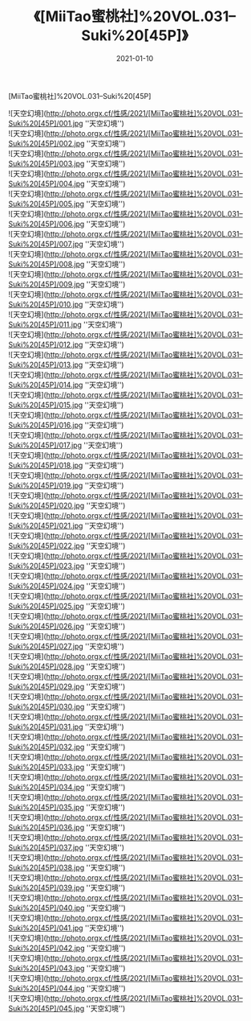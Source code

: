 ﻿---
layout: post
title: 《[MiiTao蜜桃社]%20VOL.031–Suki%20[45P]》
date: 2021-01-10
img: http://photo.orgx.cf/性感/2021/[MiiTao蜜桃社]%20VOL.031–Suki%20[45P]/000.jpg
tags: [美女,性感,泳衣]
---

[MiiTao蜜桃社]%20VOL.031–Suki%20[45P]



![天空幻境](http://photo.orgx.cf/性感/2021/[MiiTao蜜桃社]%20VOL.031–Suki%20[45P]/001.jpg ''天空幻境'')<br>
![天空幻境](http://photo.orgx.cf/性感/2021/[MiiTao蜜桃社]%20VOL.031–Suki%20[45P]/002.jpg ''天空幻境'')<br>
![天空幻境](http://photo.orgx.cf/性感/2021/[MiiTao蜜桃社]%20VOL.031–Suki%20[45P]/003.jpg ''天空幻境'')<br>
![天空幻境](http://photo.orgx.cf/性感/2021/[MiiTao蜜桃社]%20VOL.031–Suki%20[45P]/004.jpg ''天空幻境'')<br>
![天空幻境](http://photo.orgx.cf/性感/2021/[MiiTao蜜桃社]%20VOL.031–Suki%20[45P]/005.jpg ''天空幻境'')<br>
![天空幻境](http://photo.orgx.cf/性感/2021/[MiiTao蜜桃社]%20VOL.031–Suki%20[45P]/006.jpg ''天空幻境'')<br>
![天空幻境](http://photo.orgx.cf/性感/2021/[MiiTao蜜桃社]%20VOL.031–Suki%20[45P]/007.jpg ''天空幻境'')<br>
![天空幻境](http://photo.orgx.cf/性感/2021/[MiiTao蜜桃社]%20VOL.031–Suki%20[45P]/008.jpg ''天空幻境'')<br>
![天空幻境](http://photo.orgx.cf/性感/2021/[MiiTao蜜桃社]%20VOL.031–Suki%20[45P]/009.jpg ''天空幻境'')<br>
![天空幻境](http://photo.orgx.cf/性感/2021/[MiiTao蜜桃社]%20VOL.031–Suki%20[45P]/010.jpg ''天空幻境'')<br>
![天空幻境](http://photo.orgx.cf/性感/2021/[MiiTao蜜桃社]%20VOL.031–Suki%20[45P]/011.jpg ''天空幻境'')<br>
![天空幻境](http://photo.orgx.cf/性感/2021/[MiiTao蜜桃社]%20VOL.031–Suki%20[45P]/012.jpg ''天空幻境'')<br>
![天空幻境](http://photo.orgx.cf/性感/2021/[MiiTao蜜桃社]%20VOL.031–Suki%20[45P]/013.jpg ''天空幻境'')<br>
![天空幻境](http://photo.orgx.cf/性感/2021/[MiiTao蜜桃社]%20VOL.031–Suki%20[45P]/014.jpg ''天空幻境'')<br>
![天空幻境](http://photo.orgx.cf/性感/2021/[MiiTao蜜桃社]%20VOL.031–Suki%20[45P]/015.jpg ''天空幻境'')<br>
![天空幻境](http://photo.orgx.cf/性感/2021/[MiiTao蜜桃社]%20VOL.031–Suki%20[45P]/016.jpg ''天空幻境'')<br>
![天空幻境](http://photo.orgx.cf/性感/2021/[MiiTao蜜桃社]%20VOL.031–Suki%20[45P]/017.jpg ''天空幻境'')<br>
![天空幻境](http://photo.orgx.cf/性感/2021/[MiiTao蜜桃社]%20VOL.031–Suki%20[45P]/018.jpg ''天空幻境'')<br>
![天空幻境](http://photo.orgx.cf/性感/2021/[MiiTao蜜桃社]%20VOL.031–Suki%20[45P]/019.jpg ''天空幻境'')<br>
![天空幻境](http://photo.orgx.cf/性感/2021/[MiiTao蜜桃社]%20VOL.031–Suki%20[45P]/020.jpg ''天空幻境'')<br>
![天空幻境](http://photo.orgx.cf/性感/2021/[MiiTao蜜桃社]%20VOL.031–Suki%20[45P]/021.jpg ''天空幻境'')<br>
![天空幻境](http://photo.orgx.cf/性感/2021/[MiiTao蜜桃社]%20VOL.031–Suki%20[45P]/022.jpg ''天空幻境'')<br>
![天空幻境](http://photo.orgx.cf/性感/2021/[MiiTao蜜桃社]%20VOL.031–Suki%20[45P]/023.jpg ''天空幻境'')<br>
![天空幻境](http://photo.orgx.cf/性感/2021/[MiiTao蜜桃社]%20VOL.031–Suki%20[45P]/024.jpg ''天空幻境'')<br>
![天空幻境](http://photo.orgx.cf/性感/2021/[MiiTao蜜桃社]%20VOL.031–Suki%20[45P]/025.jpg ''天空幻境'')<br>
![天空幻境](http://photo.orgx.cf/性感/2021/[MiiTao蜜桃社]%20VOL.031–Suki%20[45P]/026.jpg ''天空幻境'')<br>
![天空幻境](http://photo.orgx.cf/性感/2021/[MiiTao蜜桃社]%20VOL.031–Suki%20[45P]/027.jpg ''天空幻境'')<br>
![天空幻境](http://photo.orgx.cf/性感/2021/[MiiTao蜜桃社]%20VOL.031–Suki%20[45P]/028.jpg ''天空幻境'')<br>
![天空幻境](http://photo.orgx.cf/性感/2021/[MiiTao蜜桃社]%20VOL.031–Suki%20[45P]/029.jpg ''天空幻境'')<br>
![天空幻境](http://photo.orgx.cf/性感/2021/[MiiTao蜜桃社]%20VOL.031–Suki%20[45P]/030.jpg ''天空幻境'')<br>
![天空幻境](http://photo.orgx.cf/性感/2021/[MiiTao蜜桃社]%20VOL.031–Suki%20[45P]/031.jpg ''天空幻境'')<br>
![天空幻境](http://photo.orgx.cf/性感/2021/[MiiTao蜜桃社]%20VOL.031–Suki%20[45P]/032.jpg ''天空幻境'')<br>
![天空幻境](http://photo.orgx.cf/性感/2021/[MiiTao蜜桃社]%20VOL.031–Suki%20[45P]/033.jpg ''天空幻境'')<br>
![天空幻境](http://photo.orgx.cf/性感/2021/[MiiTao蜜桃社]%20VOL.031–Suki%20[45P]/034.jpg ''天空幻境'')<br>
![天空幻境](http://photo.orgx.cf/性感/2021/[MiiTao蜜桃社]%20VOL.031–Suki%20[45P]/035.jpg ''天空幻境'')<br>
![天空幻境](http://photo.orgx.cf/性感/2021/[MiiTao蜜桃社]%20VOL.031–Suki%20[45P]/036.jpg ''天空幻境'')<br>
![天空幻境](http://photo.orgx.cf/性感/2021/[MiiTao蜜桃社]%20VOL.031–Suki%20[45P]/037.jpg ''天空幻境'')<br>
![天空幻境](http://photo.orgx.cf/性感/2021/[MiiTao蜜桃社]%20VOL.031–Suki%20[45P]/038.jpg ''天空幻境'')<br>
![天空幻境](http://photo.orgx.cf/性感/2021/[MiiTao蜜桃社]%20VOL.031–Suki%20[45P]/039.jpg ''天空幻境'')<br>
![天空幻境](http://photo.orgx.cf/性感/2021/[MiiTao蜜桃社]%20VOL.031–Suki%20[45P]/040.jpg ''天空幻境'')<br>
![天空幻境](http://photo.orgx.cf/性感/2021/[MiiTao蜜桃社]%20VOL.031–Suki%20[45P]/041.jpg ''天空幻境'')<br>
![天空幻境](http://photo.orgx.cf/性感/2021/[MiiTao蜜桃社]%20VOL.031–Suki%20[45P]/042.jpg ''天空幻境'')<br>
![天空幻境](http://photo.orgx.cf/性感/2021/[MiiTao蜜桃社]%20VOL.031–Suki%20[45P]/043.jpg ''天空幻境'')<br>
![天空幻境](http://photo.orgx.cf/性感/2021/[MiiTao蜜桃社]%20VOL.031–Suki%20[45P]/044.jpg ''天空幻境'')<br>
![天空幻境](http://photo.orgx.cf/性感/2021/[MiiTao蜜桃社]%20VOL.031–Suki%20[45P]/045.jpg ''天空幻境'')<br>